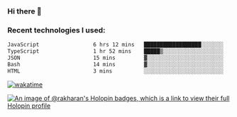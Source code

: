 ### Hi there 👋

### Recent technologies I used:
<!--START_SECTION:waka-->

```txt
JavaScript                 6 hrs 12 mins   ██████████████████░░░░░░░   71.61 %
TypeScript                 1 hr 52 mins    █████▒░░░░░░░░░░░░░░░░░░░   21.52 %
JSON                       15 mins         ▓░░░░░░░░░░░░░░░░░░░░░░░░   02.97 %
Bash                       14 mins         ▓░░░░░░░░░░░░░░░░░░░░░░░░   02.87 %
HTML                       3 mins          ░░░░░░░░░░░░░░░░░░░░░░░░░   00.58 %
```

<!--END_SECTION:waka-->
[![wakatime](https://wakatime.com/badge/user/fe50d444-0cee-4d14-a0b3-b9e8509eb4d0.svg)](https://wakatime.com/@fe50d444-0cee-4d14-a0b3-b9e8509eb4d0)

[![An image of @rakharan's Holopin badges, which is a link to view their full Holopin profile](https://holopin.me/rakharan)](https://holopin.io/@rakharan)
